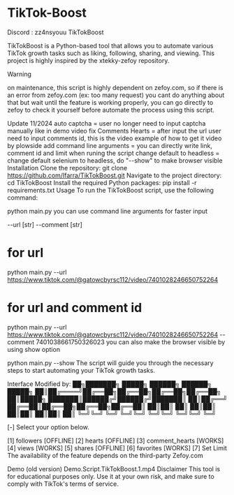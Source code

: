 # TikTok-Boost
Discord : zz4nsyouu
TikTokBoost 

TikTokBoost is a Python-based tool that allows you to automate various TikTok growth tasks such as liking, following, sharing, and viewing. This project is highly inspired by the xtekky-zefoy repository.

Warning

on maintenance, this script is highly dependent on zefoy.com, so if there is an error from zefoy.com (ex: too many request) you cant do anything about that but wait until the feature is working properly, you can go directly to zefoy to check it yourself before automate the process using this script.

Update 11/2024
auto captcha = user no longer need to input captcha manually like in demo video
fix Comments Hearts = after input the url user need to input comments id, this is the video example of how to get it video by plowside
add command line arguments = you can directly write link, comment id and limit when runing the script
change default to headless = change default selenium to headless, do "--show" to make browser visible
Installation
Clone the repository:
git clone https://github.com/Ifarra/TikTokBoost.git
Navigate to the project directory:
cd TikTokBoost
Install the required Python packages:
pip install -r requirements.txt
Usage
To run the TikTokBoost script, use the following command:

python main.py
you can use command line arguments for faster input

--url [str]
--comment [str]
# for url
python main.py --url https://www.tiktok.com/@gatowcbyrsc112/video/7401028246650752264

# for url and comment id
python main.py --url https://www.tiktok.com/@gatowcbyrsc112/video/7401028246650752264 --comment 7401038661750326023
you can also make the browser visible by using show option

python main.py --show
The script will guide you through the necessary steps to start automating your TikTok growth tasks.

Interface
Modified by:
██╗███████╗ █████╗ ██████╗ ██████╗  █████╗
██║██╔════╝██╔══██╗██╔══██╗██╔══██╗██╔══██╗
██║█████╗  ███████║██████╔╝██████╔╝███████║
██║██╔══╝  ██╔══██║██╔══██╗██╔══██╗██╔══██║
██║██║     ██║  ██║██║  ██║██║  ██║██║  ██║
╚═╝╚═╝     ╚═╝  ╚═╝╚═╝  ╚═╝╚═╝  ╚═╝╚═╝  ╚═╝

 [-] Select your option below.

 [1] followers [OFFLINE]
 [2] hearts [OFFLINE]
 [3] comment_hearts [WORKS]
 [4] views [WORKS]
 [5] shares [OFFLINE]
 [6] favorites [WORKS]
 [7] Set Limit
The availability of the feature depends on the third-party Zefoy.com

Demo (old version)
 Demo.Script.TikTokBoost.1.mp4 
Disclaimer
This tool is for educational purposes only. Use it at your own risk, and make sure to comply with TikTok's terms of service.
